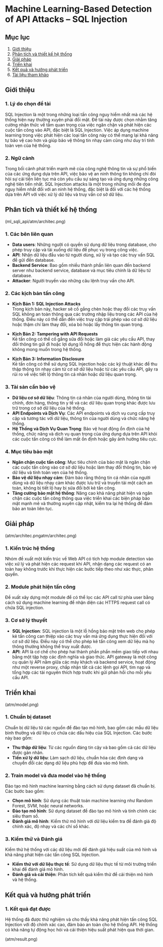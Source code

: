 # Machine Learning-Based Detection of API Attacks – SQL Injection

## Mục lục
1. [Giới thiệu](#giới-thiệu)
2. [Phân tích và thiết kế hệ thống](#phân-tích-và-thiết-kế-hệ-thống)
3. [Giải pháp](#giải-pháp)
4. [Triển khai](#triển-khai)
5. [Kết quả và hướng phát triển](#kết-quả-và-hướng-phát-triển)
6. [Tài liệu tham khảo](#tài-liệu-tham-khảo)

## Giới thiệu

### 1. Lý do chọn đề tài
SQL Injection là một trong những loại tấn công nguy hiểm nhất mà các hệ thống hiện nay thường xuyên phải đối mặt. Đề tài này được chọn nhằm tăng cường nhận thức về tầm quan trọng của việc ngăn chặn và phát hiện các cuộc tấn công vào API, đặc biệt là SQL Injection. Việc áp dụng machine learning trong việc phát hiện các loại tấn công này có thể mang lại khả năng tự bảo vệ cao hơn và giúp bảo vệ thông tin nhạy cảm cũng như duy trì tính toàn vẹn của hệ thống.

### 2. Ngữ cảnh
Trong bối cảnh phát triển mạnh mẽ của công nghệ thông tin và sự phổ biến của các ứng dụng dựa trên API, việc bảo vệ an ninh thông tin không chỉ đòi hỏi sự cải tiến liên tục mà còn yêu cầu sự sáng tạo và ứng dụng những công nghệ tiên tiến nhất. SQL Injection attacks là một trong những mối đe dọa nguy hiểm nhất đối với an ninh hệ thống, đặc biệt là đối với các hệ thống dựa trên API với việc xử lý dữ liệu và truy vấn cơ sở dữ liệu.

## Phân tích và thiết kế hệ thống
(ml_sqli_api/atm/architec.png)

### 1. Các bên liên quan
- **Data users**: Những người có quyền sử dụng dữ liệu trong database, cho phép truy cập và tải xuống dữ liệu để phục vụ trong công việc.
- **API**: Nhận dữ liệu đầu vào từ người dùng, xử lý và tạo các truy vấn SQL để gửi đến database.
- **Backend Service**: Bao gồm nhiều thành phần liên quan đến backend server như backend service, database và mục tiêu chính là dữ liệu từ database.
- **Attacker**: Người truyền vào những câu lệnh truy vấn cho API.


### 2. Các kịch bản tấn công
- **Kịch Bản 1: SQL Injection Attacks**  
  Trong kịch bản này, hacker sẽ cố gắng chèn hoặc thay đổi các truy vấn SQL không an toàn thông qua các trường nhập liệu trong các API của hệ thống. Điều này có thể dẫn đến việc truy cập trái phép vào cơ sở dữ liệu hoặc thậm chí làm thay đổi, xóa bỏ hoặc lấy thông tin quan trọng.

- **Kịch Bản 2: Tampering with API Requests**  
  Kẻ tấn công có thể cố gắng sửa đổi hoặc làm giả các yêu cầu API, thay đổi thông tin gửi đi hoặc lợi dụng lỗ hổng để thực hiện các hành động không mong muốn trong hệ thống.

- **Kịch Bản 3: Information Disclosure**  
  Kẻ tấn công có thể sử dụng SQL Injection hoặc các kỹ thuật khác để thu thập thông tin nhạy cảm từ cơ sở dữ liệu hoặc từ các yêu cầu API, gây ra rủi ro về việc tiết lộ thông tin cá nhân hoặc dữ liệu quan trọng.

### 3. Tài sản cần bảo vệ
- **Dữ liệu cơ sở dữ liệu**: Thông tin cá nhân của người dùng, thông tin tài chính, đơn hàng, thông tin y tế và các dữ liệu quan trọng khác được lưu trữ trong cơ sở dữ liệu của hệ thống.
- **API Endpoints và Dịch Vụ**: Các API endpoints và dịch vụ cung cấp truy cập và tương tác với dữ liệu, thông tin của người dùng và chức năng hệ thống.
- **Hệ Thống và Dịch Vụ Quan Trọng**: Bảo vệ hoạt động ổn định của hệ thống, chức năng và dịch vụ quan trọng của ứng dụng dựa trên API khỏi các cuộc tấn công có thể làm mất ổn định hoặc gây ảnh hưởng tiêu cực.

### 4. Mục tiêu bảo mật
- **Ngăn chặn cuộc tấn công**: Mục tiêu chính của bảo mật là ngăn chặn các cuộc tấn công vào cơ sở dữ liệu hoặc làm thay đổi thông tin, bảo vệ dữ liệu và tính toàn vẹn của hệ thống.
- **Bảo vệ dữ liệu nhạy cảm**: Đảm bảo rằng thông tin cá nhân của người dùng và dữ liệu nhạy cảm khác được lưu trữ và truyền tải một cách an toàn, không bị tiết lộ hay bị sửa đổi bởi kẻ tấn công.
- **Tăng cường bảo mật hệ thống**: Nâng cao khả năng phát hiện và ngăn chặn các cuộc tấn công thông qua việc triển khai các biện pháp bảo mật mạnh mẽ và thường xuyên cập nhật, kiểm tra lại hệ thống để đảm bảo an toàn liên tục.

## Giải pháp
(atm/architec.pngatm/architec.png)
### 1. Kiến trúc hệ thống
Nhóm đề xuất một kiến trúc về Web API có tích hợp module detection vào việc xử lý và phát hiện các request khi API, nhận dạng các request có an toàn hay không trước khi thực hiện các bước tiếp theo như xác thực, phân quyền.

### 2. Module phát hiện tấn công
Đề xuất xây dựng một module để có thể lọc các API call từ phía user bằng cách sử dụng machine learning để nhận diện các HTTPS request call có chứa SQL injection.

### 3. Cơ sở lý thuyết
- **SQL Injection**: SQL injection là một lỗ hổng bảo mật trên web cho phép kẻ tấn công can thiệp vào các truy vấn mà ứng dụng thực hiện đối với cơ sở dữ liệu. Điều này có thể cho phép kẻ tấn công xem dữ liệu mà họ thông thường không thể truy xuất được.
- **API**: API là cơ chế cho phép hai thành phần phần mềm giao tiếp với nhau bằng một tập hợp các định nghĩa và giao thức. API gateway là một công cụ quản lý API nằm giữa các máy khách và backend service, hoạt động như một reverse proxy, chấp nhận tất cả các lệnh gọi API, tìm nạp và tổng hợp các tài nguyên thích hợp trước khi gửi phản hồi cho mỗi yêu cầu API.

## Triển khai
(atm/model.png)
### 1. Chuẩn bị dataset
Chuẩn bị dữ liệu từ các nguồn để đào tạo mô hình, bao gồm các mẫu dữ liệu bình thường và dữ liệu có chứa các dấu hiệu của SQL Injection. Các bước này bao gồm:
- **Thu thập dữ liệu**: Từ các nguồn đáng tin cậy và bao gồm cả các dữ liệu được gán nhãn.
- **Tiền xử lý dữ liệu**: Làm sạch dữ liệu, chuẩn hóa các định dạng và chuyển đổi các dạng dữ liệu phù hợp để đưa vào mô hình.

### 2. Train model và đưa model vào hệ thống
Đào tạo mô hình machine learning bằng cách sử dụng dataset đã chuẩn bị. Các bước bao gồm:
- **Chọn mô hình**: Sử dụng các thuật toán machine learning như Random Forest, SVM, hoặc neural networks.
- **Đào tạo mô hình**: Sử dụng dataset để đào tạo mô hình và tinh chỉnh các siêu tham số.
- **Đánh giá mô hình**: Kiểm thử mô hình với dữ liệu kiểm tra để đánh giá độ chính xác, độ nhạy và các chỉ số khác.

### 3. Kiểm thử và Đánh giá
Kiểm thử hệ thống với các dữ liệu mới để đánh giá hiệu suất của mô hình và khả năng phát hiện các tấn công SQL Injection.
- **Kiểm thử với dữ liệu thực tế**: Sử dụng dữ liệu thực tế từ môi trường triển khai để đánh giá mô hình.
- **Đánh giá và cải thiện**: Phân tích kết quả kiểm thử để cải thiện mô hình và hệ thống.

## Kết quả và hướng phát triển

### 1. Kết quả đạt được
Hệ thống đã được thử nghiệm và cho thấy khả năng phát hiện tấn công SQL Injection với độ chính xác cao, đảm bảo an toàn cho hệ thống API. Hệ thống có khả năng tự động học hỏi và cải thiện hiệu suất phát hiện qua thời gian.

(atm/result.png)
